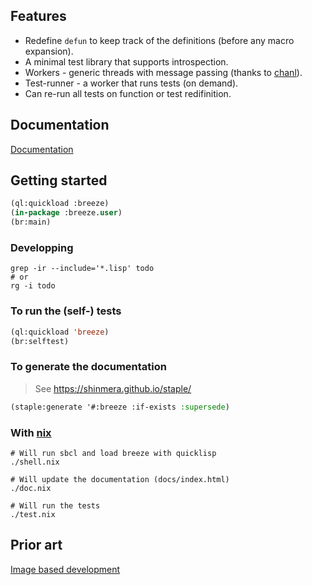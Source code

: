 
## Features

* Redefine `defun` to keep track of the definitions (before any macro expansion).
* A minimal test library that supports introspection.
* Workers - generic threads with message passing (thanks to [chanl](https://github.com/zkat/chanl)).
* Test-runner - a worker that runs tests (on demand).
* Can re-run all tests on function or test redifinition.

## Documentation

[Documentation](https://htmlpreview.github.io/?https://github.com/fstamour/breeze/blob/master/docs/index.html)

## Getting started

```lisp
(ql:quickload :breeze)
(in-package :breeze.user)
(br:main)
```

### Developping

```shell
grep -ir --include='*.lisp' todo
# or
rg -i todo
```

### To run the (self-) tests

```lisp
(ql:quickload 'breeze)
(br:selftest)
```

### To generate the documentation

> See https://shinmera.github.io/staple/

```lisp
(staple:generate '#:breeze :if-exists :supersede)
```

### With [nix](https://nixos.org/)

```shell
# Will run sbcl and load breeze with quicklisp
./shell.nix
```

```shell
# Will update the documentation (docs/index.html)
./doc.nix
```

```shell
# Will run the tests
./test.nix
```

## Prior art

[Image based development](https://www.informatimago.com/develop/lisp/com/informatimago/small-cl-pgms/ibcl/index.html)
